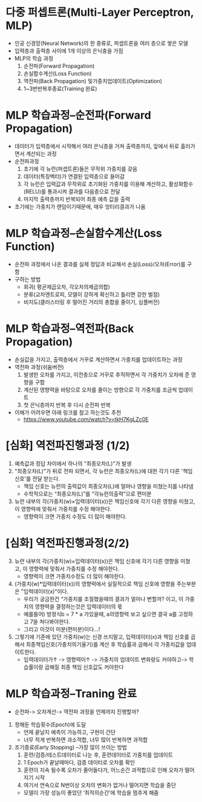 # 다중 퍼셉트론(Multi-Layer Perceptron, MLP)
- 인공 신경망(Neural Network)의 한 종류로, 퍼셉트론을 여러 층으로 쌓은 모델
- 입력층과 출력층 사이에 1개 이상의 은닉충을 가짐
- MLP의 학습 과정
    1. 순전파(Forward Propagation)
    2. 손실함수계산(Loss Function)
    3. 역전파(Back Propagation) 및가중치업데이트(Optimization)
    4. 1~3번반복후종료(Training 완료)

# MLP 학습과정–순전파(Forward Propagation)
- 데이터가 입력층에서 시작해서 여러 은닉층을 거쳐 출력층까지, 앞에서 뒤로 흘러가면서 계산되는 과정
- 순전파과정
    1. 초기에 각 뉴런(퍼셉트론)들은 무작위 가중치를 갖음
    2. 데이터(특징벡터)가 연결된 입력층으로 들어감
    3. 각 뉴런은 입력값과 무작위로 초기화된 가중치를 이용해 계산하고,
        활성화함수(RELU)를 통과시켜 결과를 다음층으로 전달
    4. 마지막 출력층까지 반복되어 최종 예측 값을 출력
- 초기에는 가중치가 랜덤이기때문에, 매우 엉터리결과가 나옴

# MLP 학습과정–손실함수계산(Loss Function)
- 순전파 과정에서 나온 결과를 실제 정답과 비교해서 손실(Loss)/오차(Error)를 구함
- 구하는 방법
    - 회귀( 평균제곱오차, 각오차의제곱의합)
    - 분류(교차엔트로피, 모델이 강하게 확신하고 틀리면 강한 벌점)
    - 비지도(클러스터링 후 떨어진 거리의 총합을 줄이기, 심플버전)

# MLP 학습과정–역전파(Back Propagation)
- 손실값을 가지고, 출력층에서 거꾸로 계산하면서 가중치를 업데이트하는 과정
- 역전파 과정(쉬움버전)
    1. 발생한 오차를 가지고, 이전층으로 거꾸로 추적하면서
        각 가중치가 오차에 준 영향을 구함
    2. 계산된 영향력을 바탕으로 오차를 줄이는 방향으로
        각 가중치를 조금씩 업데이트
    3. 첫 은닉층까지 반복 후 다시 순전파 반복
- 이해가 어려우면 아래 링크를 참고 하는것도 추천
    - https://www.youtube.com/watch?v=tkH7KgLZc0E

# [심화] 역전파진행과정 (1/2)
1. 예측값과 정답 차이에서 하나의 "최종오차(L)"가 발생
2. "최종오차(L)"가 뒤로 전파 되면서, 각 뉴런은 최종오차(L)에 대한 각기 다른 '책임신호'를 전달 받는다.
    - 책임 신호는 뉴런의 출력값이 최종오차(L)에 얼마나 영향을 미쳤는지를 나타냄
    - 수학적으로는 “최종오차(L)”를 “각뉴런의출력”으로 편미분
3. 뉴런 내부의 각(가중치(w)×입력데이터(x))은 책임신호에 각기 다른 영향을 미쳤고, 이 영향력에 맞춰서 가중치를 수정 해야한다.
    - 영향력이 크면 가중치 수정도 더 많이 해야한다.

# [심화] 역전파진행과정(2/2)
3. 뉴런 내부의 각(가중치(w)×입력데이터(x))은 책임 신호에 각기 다른 영향을 미쳤고, 이 영향력에 맞춰서 가중치를 수정 해야한다.
    - 영향력이 크면 가중치수정도 더 많이 해야한다.
4. (가중치(w)*입력데이터(x))의 영향력에서 실질적으로 책임 신호에 영향을 주는부분은 "입력데이터(x)"이다.
    - 우리가 궁금한건 “가중치를 조절했을때의 결과가 얼마나 변할까? 이고, 이 가중치의 영향력을 결정하는것은 입력데이터의 몫
    - 예를들어) 방정식b = 7 * a 가있을때, a의영향력 보고 싶으면 결국 a를 고정하고 7을 쳐다봐야한다.
    - 그리고 이것이 미분(편미분)이다…!
5. 그렇기에 기존에 있던 가중치(w)는 신경 쓰지말고, 입력데이터(x)과 책임 신호를 곱해서 최종책임신호(가중치의기울기)를 계산 후 학습률과 곱해서 각 가중치값을 업데이트한다.
    - 입력데이터가↑ -> 영향력이↑ -> 가중치의 업데이트 변화량도 커야하고-> 학습률이랑 곱해질 최종 책임 신호값도 커야한다

# MLP 학습과정–Traning 완료
- 순전파-> 오차계산-> 역전파 과정을 언제까지 진행할까?
1. 정해둔 학습횟수(Epoch)에 도달
    - 언제 끝날지 예측이 가능하고, 구현이 간단
    - 너무 적게 반복하면 과소적합, 너무 많이 반복하면 과적합
2. 조기종료(Early Stopping) –가장 많이 쓰이는 방법
    1. 훈련/검증/테스트데이터로 나눈 후, 훈련데이터로 가중치를 업데이트
    2. 1 Epoch가 끝날때마다, 검증 데이터로 오차를 확인
    3. 훈련이 지속 될수록 오차가 줄어들다가, 어느순간 과적합으로 인해 오차가 떨어지기 시작
    4. 여기서 연속으로 N번이상 오차의 변화가 없거나 떨어지면 학습을 중단
    - 모델이 가장 성능이 좋았던 ‘최적의순간’에 학습을 멈추게 해줌